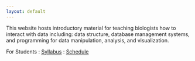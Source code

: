 ```yaml
---
layout: default
---
```


This website hosts introductory material for teaching biologists how to interact
with data including: data structure, database management systems, and
programming for data manipulation, analysis, and visualization.


For Students
: <a href="{{ site.baseurl}}/syllabus">
  <i class="fa fa-file-text-o fa-fw"></i> Syllabus</a>
: <a href="{{ site.baseurl}}/schedule">
  <i class="fa fa-calendar fa-fw"></i> Schedule</a>


